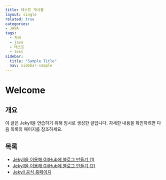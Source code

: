 ```yaml
---
title: 테스트 게시물
layout: single
related: true
categories:
- JAVA
tags:
  - 자바
  - java
  - 테스트
  - test
sidebar:
  title: "Sample Title"
  nav: sidebar-sample
---
```

# Welcome
 
## 개요
이 글은 Jekyll을 연습하기 위해 임시로 생성한 글입니다.
자세한 내용을 확인하려면 다음 목록의 페이지를 참조하세요.
 
## 목록
- [Jekyll을 이용해 GitHub에 블로그 만들기 (1)](https://jetalog.net/86)
- [Jekyll을 이용해 GitHub에 블로그 만들기 (2)](https://jetalog.net/87)
- [Jekyll 공식 홈페이지](https://jekyllrb-ko.github.io)

